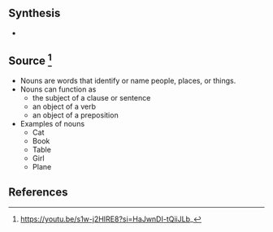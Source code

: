 ## Synthesis
- 
## Source [^1]
- Nouns are words that identify or name people, places, or things. 
- Nouns can function as 
	- the subject of a clause or sentence
	- an object of a verb
	- an object of a preposition
- Examples of nouns
	- Cat
	- Book
	- Table
	- Girl
	- Plane
## References

[^1]: https://youtu.be/s1w-j2HIRE8?si=HaJwnDI-tQiiJLb_
